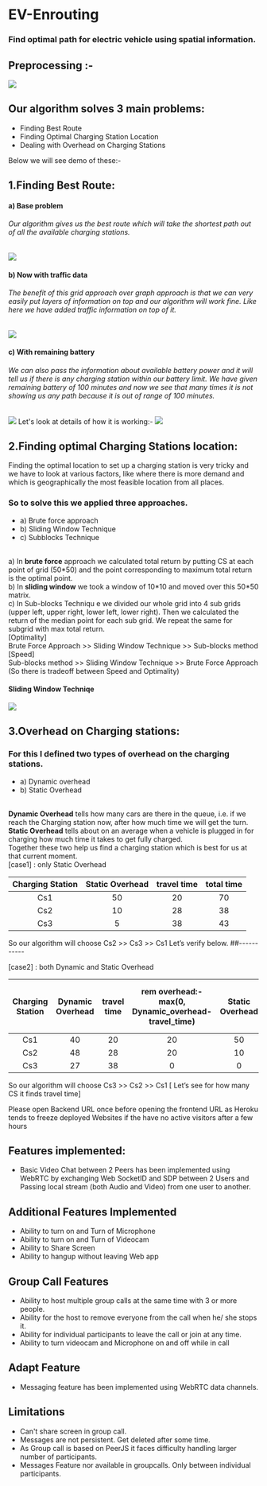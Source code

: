 # EV-Enrouting
<h3>Find optimal path for electric vehicle using spatial information.</h3>

<h2>Preprocessing :-</h1>
<p></p>
<img src="Images/x1_2.gif" />

## Our algorithm solves 3 main problems: 
 * Finding Best Route
 * Finding Optimal Charging Station Location
 * Dealing with Overhead on Charging Stations

Below we will see demo of these:-

## 1.Finding Best Route: 
<h4> a) Base problem </h4>
<h6>Our algorithm gives us the best route which will take the shortest path out of all the available charging stations.</h6>
<img src="Images/x1_4.gif" />
<h4> b) Now with traffic data </h4>
<h6>The benefit of this grid approach over graph approach is that we can very easily put layers of information on top and our algorithm will work fine. Like here we have added traffic information on top of it.</h6>
<img src="Images/x1_5.gif" />
<h4> c) With remaining battery<h4>
<h6>We can also pass the information about available battery power and it will tell us if there is any charging station within our battery limit. We have given remaining battery of 100 minutes and now we see that many times it is not showing us any path  because it is out of range of 100 minutes. </h6>
<img src="Images/x1_8.gif" />
Let's look at details of how it is working:-
<img src="Images/x1_10.gif" />

## 2.Finding optimal Charging Stations location:
Finding the optimal location to set up a charging station is very tricky and we have to look at various factors, like where there is more demand and  which is geographically the most feasible location from all places.
### So to solve this we applied three approaches. 
 * a) Brute force approach
 * b) Sliding Window Technique
 * c) Subblocks Technique

<br>
a) In <b>brute force</b> approach we calculated total return by putting CS at each point of grid (50*50) and the point corresponding to maximum total return is the optimal point.<br>
b) In <b>sliding window</b>  we took a window of 10*10 and moved over this 50*50 matrix.<br>
c) In </b>Sub-blocks Techniqu</b> e we divided our whole grid into 4 sub grids (upper left, upper right, lower left, lower right). Then we calculated the return of the median point for each sub grid. We repeat the same for subgrid with max total return.<br>
[Optimality]<br>
Brute Force Approach >> Sliding Window Technique >> Sub-blocks method <br>
[Speed]<br>
Sub-blocks method >> Sliding Window Technique >> Brute Force Approach<br>
(So there is tradeoff between Speed and Optimality)
<h4>Sliding Window Techniqe </h4>
<img src="Images/x1_11.gif" />

## 3.Overhead on Charging stations:
### For this I defined two types of overhead on the charging stations. 
 * a) Dynamic overhead 
 * b) Static Overhead 
<br>
<b>Dynamic Overhead</b> tells how many cars are there in the queue, i.e. if we reach the Charging station now, after how much time we will get the turn. <br>
<b>Static Overhead</b> tells about on an average when a vehicle is plugged in for charging how much time it takes to get fully charged. <br>
Together these two help us find a charging station which is best for us at that current moment.<br>
[case1] : only Static Overhead


| Charging Station | Static Overhead  | travel time  | total time |
| :---:   | :-: | :-: | :-: |
| Cs1 | 50 | 20 | 70 |
| Cs2 | 10 | 28 | 38 |
| Cs3 | 5 | 38 | 43 |

So our algorithm will choose Cs2 >> Cs3 >> Cs1 
Let’s verify below.
##-----------

[case2] : both Dynamic and Static Overhead 

| Charging Station | Dynamic Overhead  | travel time  | rem overhead:- max(0, Dynamic_overhead-travel_time) | Static Overhead | Total Overhead:- rem_overhead + static_overhead |
| :---:   | :-: | :-: | :-: | :-: | :-: |
| Cs1 | 40 | 20 | 20 | 50 | 70 |
| Cs2 | 48 | 28 | 20 | 10 | 30 |
| Cs3 | 27 | 38 | 0 | 0 | 5 |


So our algorithm will choose Cs3 >> Cs2 >> Cs1 
[ Let’s see for how many CS it finds travel time]

Please open Backend URL once before opening the frontend URL as Heroku tends to freeze deployed Websites if the have no active visitors after a few hours

## Features implemented:
* Basic Video Chat between 2 Peers has been implemented using WebRTC by exchanging Web SocketID and SDP between 2 Users and Passing local stream (both Audio and Video) from one user to another.

## Additional Features Implemented
* Ability to turn on and Turn of Microphone
* Ability to turn on and Turn of Videocam
* Ability to Share Screen​
* Ability to hangup without leaving Web app​

## Group Call Features
* Ability to host multiple group calls at the same time with 3 or more people.
* Ability for the host to remove everyone from the call when he/ she stops it.
* Ability for individual participants to leave the call or join at any time.
* Ability to turn videocam and Microphone on and off while in call

## Adapt Feature
* Messaging feature has been implemented using WebRTC data channels.

## Limitations
* Can't share screen in group call.
* Messages are not persistent. Get deleted after some time.
* As Group call is based on PeerJS it faces difficulty handling larger number of participants.
* Messages Feature nor available in groupcalls. Only between individual participants.

